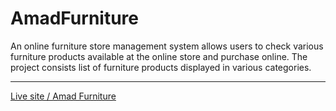 # AmadFurniture
An online furniture store management system allows users to check various furniture products available at the online store and purchase online. The project consists list of furniture products displayed in various categories. 
<hr>
<a href="https://mo7mad4.github.io/AmadFurniture/">Live site / Amad Furniture </a>
